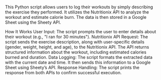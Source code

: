 This Python script allows users to log their workouts by simply describing the exercise they performed. 
It utilizes the Nutritionix API to analyze the workout and estimate calorie burn. The data is then stored in a Google Sheet using the Sheety API.

How It Works
User Input: The script prompts the user to enter details about their workout (e.g., "I ran for 30 minutes").
Nutritionix API Request:
The script sends the exercise description, along with user-specific details (gender, weight, height, and age), to the Nutritionix API.
The API returns structured information about the workout, including estimated calories burned and duration.
Data Logging:
The script formats the extracted data with the current date and time.
It then sends this information to a Google Sheet using Sheety’s API.
Response Handling:
The script prints the response from both APIs to confirm successful execution.
